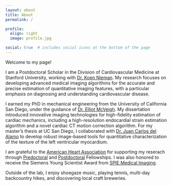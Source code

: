 ```yaml
---
layout: about
title: About
permalink: /

profile:
  align: right
  image: profile.jpg

social: true  # includes social icons at the bottom of the page
---
```


Welcome to my page!

I am a Postdoctoral Scholar in the Division of Cardiovascular Medicine at Stanford University, working with [Dr. Koen Nieman](https://profiles.stanford.edu/koen-nieman). My research focuses on developing advanced medical imaging algorithms for the accurate and precise estimation of quantitative imaging features, with a particular emphasis on diagnosing and understanding cardiovascular disease.

I earned my PhD in mechanical engineering from the University of California San Diego, under the guidance of [Dr. Elliot McVeigh](https://jacobsschool.ucsd.edu/faculty/profile?id=399). My dissertation introduced innovative imaging technologies for high-fidelity estimation of cardiac mechanics, including a high-resolution endocardial strain estimation algorithm and a novel cardiac CT motion correction algorithm. For my master’s thesis at UC San Diego, I collaborated with [Dr. Juan Carlos del Alamo](https://www.engr.washington.edu/facresearch/newfaculty/2019/delAlamo) to develop robust image-based tools for quantitative characterization of the texture of the left ventricular myocardium.

I am grateful to the [American Heart Association](https://www.heart.org/) for supporting my reserach through [Predoctoral](https://professional.heart.org/en/research-programs/application-information/predoctoral-fellowship) and [Postdoctoral](https://professional.heart.org/en/research-programs/aha-funding-opportunities/postdoctoral-fellowship) Fellowships. I was also honored to receive the Siemens Young Scientist Award from [SPIE Medical Imaging](https://spie.org/conferences-and-exhibitions/medical-imaging).

Outside of the lab, I enjoy shoegaze music, playing tennis, multi-day backcountry hikes, and discovering local craft breweries.
